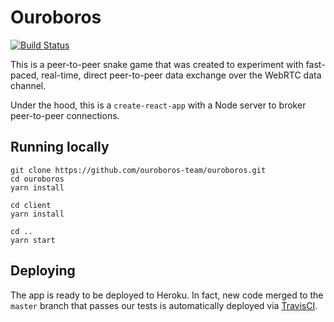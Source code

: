 # Ouroboros

[![Build Status](https://travis-ci.org/ouroboros-team/ouroboros.svg?branch=master)](https://travis-ci.org/ouroboros-team/ouroboros)

This is a peer-to-peer snake game that was created to experiment with fast-paced,
real-time, direct peer-to-peer data exchange over the WebRTC data channel.

Under the hood, this is a `create-react-app` with a Node server to broker
peer-to-peer connections.

## Running locally

```
git clone https://github.com/ouroboros-team/ouroboros.git
cd ouroboros
yarn install

cd client
yarn install

cd ..
yarn start
```

## Deploying

The app is ready to be deployed to Heroku.  In fact, new code merged to the
`master` branch that passes our tests is automatically deployed via
[TravisCI](https://travis-ci.org/).
